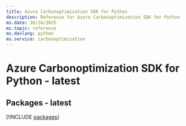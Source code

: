 ```yaml
---
title: Azure Carbonoptimization SDK for Python
description: Reference for Azure Carbonoptimization SDK for Python
ms.date: 10/24/2025
ms.topic: reference
ms.devlang: python
ms.service: carbonoptimization
---
```

# Azure Carbonoptimization SDK for Python - latest
## Packages - latest
[!INCLUDE [packages](carbonoptimization-index.md)]